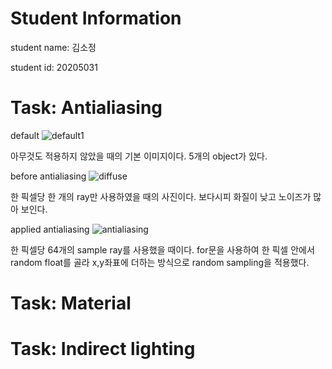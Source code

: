 # Student Information

student name: 김소정

student id: 20205031



# Task: Antialiasing

default
![default1](https://user-images.githubusercontent.com/78066907/172670650-53d1d2cb-7693-4a9a-996f-a2bc61568536.png)

아무것도 적용하지 않았을 때의 기본 이미지이다. 5개의 object가 있다. 


before antialiasing
![diffuse](https://user-images.githubusercontent.com/78066907/172670782-c2fc78ba-17c7-4c94-9fae-063a0ff10191.png)

한 픽셀당 한 개의 ray만 사용하였을 때의 사진이다. 보다시피 화질이 낮고 노이즈가 많아 보인다.


applied antialiasing
![antialiasing](https://user-images.githubusercontent.com/78066907/172671000-68ca4dcb-2710-4a42-9080-bb2ea25e0555.png)

한 픽셀당 64개의 sample ray를 사용했을 때이다. for문을 사용하여 한 픽셀 안에서 random float를 골라 x,y좌표에 더하는 방식으로 random sampling을 적용했다. 



# Task: Material



# Task: Indirect lighting




